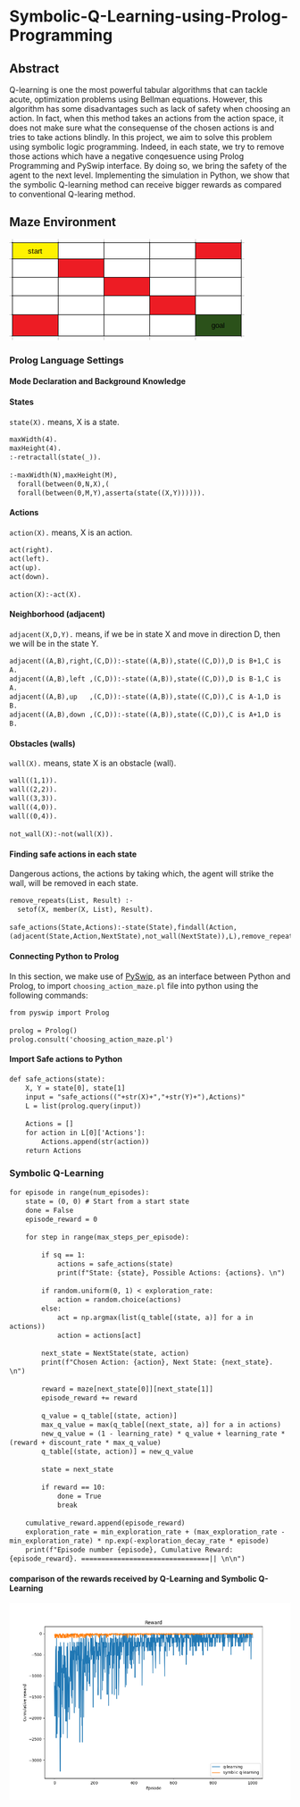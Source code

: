 # Symbolic-Q-Learning-using-Prolog-Programming

## Abstract

Q-learning is one the most powerful tabular algorithms that can tackle acute, optimization problems using Bellman equations. However, this algorithm has some disadvantages such as lack of safety when choosing an action. In fact, when this method takes an actions from the action space, it does not make sure what the consequense of the chosen actions is and tries to take actions blindly. In this project, we aim to solve this problem using symbolic logic programming. Indeed, in each state, we try to remove those actions which have a negative conqesuence using Prolog Programming and PySwip interface. By doing so, we bring the safety of the agent to the next level. Implementing the simulation in Python, we show that the symbolic Q-learning method can receive bigger rewards as compared to conventional Q-learing method. 

## Maze Environment

![image](https://github.com/98210184/Symbolic-Reinforcement-Learning-Prolog-Programming/blob/main/maze5x5.png)

### Prolog Language Settings
#### Mode Declaration and Background Knowledge

#### States

`state(X).` means, X is a state.

```
maxWidth(4).
maxHeight(4).
:-retractall(state(_)).

:-maxWidth(N),maxHeight(M),
  forall(between(0,N,X),(
  forall(between(0,M,Y),asserta(state((X,Y)))))).
```

#### Actions

`action(X).` means, X is an action.
```
act(right).
act(left).
act(up).
act(down).

action(X):-act(X).
```

#### Neighborhood (adjacent)

`adjacent(X,D,Y).` means, if we be in state X and move in direction D, then we will be in the state Y.
```
adjacent((A,B),right,(C,D)):-state((A,B)),state((C,D)),D is B+1,C is A.
adjacent((A,B),left ,(C,D)):-state((A,B)),state((C,D)),D is B-1,C is A.
adjacent((A,B),up   ,(C,D)):-state((A,B)),state((C,D)),C is A-1,D is B.
adjacent((A,B),down ,(C,D)):-state((A,B)),state((C,D)),C is A+1,D is B.
```

#### Obstacles (walls)

`wall(X).` means, state X is an obstacle (wall).
```
wall((1,1)).
wall((2,2)).
wall((3,3)).
wall((4,0)).
wall((0,4)).

not_wall(X):-not(wall(X)).
```

#### Finding safe actions in each state

Dangerous actions, the actions by taking which, the agent will strike the wall, will be removed in each state.
```
remove_repeats(List, Result) :-
  setof(X, member(X, List), Result).
  
safe_actions(State,Actions):-state(State),findall(Action,(adjacent(State,Action,NextState),not_wall(NextState)),L),remove_repeats(L,Actions).
```


#### Connecting Python to Prolog

In this section, we make use of [PySwip](https://pypi.org/project/pyswip/), as an interface between Python and Prolog, to import `choosing_action_maze.pl` file into python using the following commands:

```
from pyswip import Prolog

prolog = Prolog()
prolog.consult('choosing_action_maze.pl')
```

#### Import Safe actions to Python
```
def safe_actions(state):
    X, Y = state[0], state[1]
    input = "safe_actions(("+str(X)+","+str(Y)+"),Actions)"
    L = list(prolog.query(input))
    
    Actions = []
    for action in L[0]['Actions']:
        Actions.append(str(action))
    return Actions
```

### Symbolic Q-Learning
```
for episode in range(num_episodes):
    state = (0, 0) # Start from a start state
    done = False
    episode_reward = 0

    for step in range(max_steps_per_episode):
        
        if sq == 1:
            actions = safe_actions(state)
            print(f"State: {state}, Possible Actions: {actions}. \n")

        if random.uniform(0, 1) < exploration_rate:
            action = random.choice(actions)
        else:
            act = np.argmax(list(q_table[(state, a)] for a in actions))
            action = actions[act]

        next_state = NextState(state, action)
        print(f"Chosen Action: {action}, Next State: {next_state}. \n")

        reward = maze[next_state[0]][next_state[1]]
        episode_reward += reward

        q_value = q_table[(state, action)]
        max_q_value = max(q_table[(next_state, a)] for a in actions)
        new_q_value = (1 - learning_rate) * q_value + learning_rate * (reward + discount_rate * max_q_value)
        q_table[(state, action)] = new_q_value

        state = next_state

        if reward == 10:
            done = True
            break

    cumulative_reward.append(episode_reward)
    exploration_rate = min_exploration_rate + (max_exploration_rate - min_exploration_rate) * np.exp(-exploration_decay_rate * episode)
    print(f"Episode number {episode}, Cumulative Reward: {episode_reward}. ================================|| \n\n")
```

#### comparison of the rewards received by Q-Learning and Symbolic Q-Learning

![image](https://github.com/98210184/Symbolic-Reinforcement-Learning-Prolog-Programming/blob/main/data/rewards-comparison.png)

